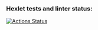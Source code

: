### Hexlet tests and linter status:
[![Actions Status](https://github.com/Alex-Pav1ov/data-analytics-project-92/actions/workflows/hexlet-check.yml/badge.svg)](https://github.com/Alex-Pav1ov/data-analytics-project-92/actions)